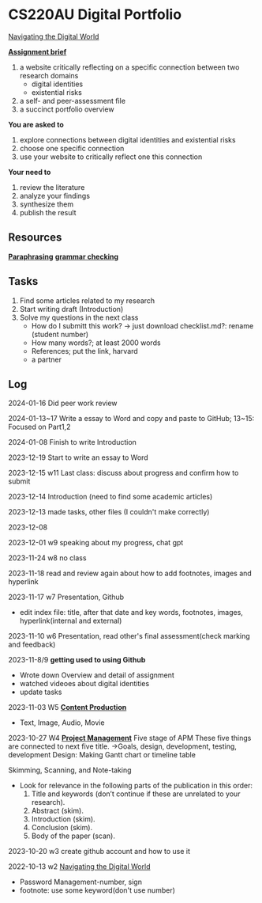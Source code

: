 # CS220AU Digital Portfolio 
[Navigating the Digital World](https://navigatingthedigitalworld.com/)

**[Assignment brief](https://navigatingthedigitalworld.com/docs/cs220/cs220au#assignment-brief)**
1. a website critically reflecting on a specific connection between two research domains
   - digital identities
   - existential risks
2. a self- and peer-assessment file
3. a succinct portfolio overview

**You are asked to**
1. explore connections between digital identities and existential risks
2. choose one specific connection
3. use your website to critically reflect one this connection

**Your need to**
1. review the literature
2. analyze your findings
3. synthesize them
4. publish the result

## Resources

**[Paraphrasing](https://quillbot.com/)**
**[grammar checking](https://quillbot.com/grammar-check)**


## Tasks
1. Find some articles related to my research
2. Start writing draft (Introduction)
3. Solve my questions in the next class
   - How do I submitt this work?
     → just download checklist.md?: rename (student number)
   - How many words?; at least 2000 words
   - References; put the link, harvard
   - a partner 


## Log
2024-01-16 Did peer work review 

2024-01-13~17 Write a essay to Word and copy and paste to GitHub; 13~15: Focused on Part1,2

2024-01-08 Finish to write Introduction  

2023-12-19 Start to write an essay to Word

2023-12-15 w11 Last class: discuss about progress and confirm how to submit

2023-12-14 Introduction (need to find some academic articles)

2023-12-13 made tasks, other files (I couldn't make correctly)

2023-12-08

2023-12-01 w9 speaking about my progress, chat gpt

2023-11-24 w8 no class

2023-11-18 read and review again about how to add footnotes, images and hyperlink

2023-11-17 w7
Presentation, Github
- edit index file: title, after that date and key words, footnotes, images, hyperlink(internal and external)

2023-11-10 w6
Presentation, read other's final assessment(check marking and feedback)

2023-11-8/9 **getting used to using Github**
- Wrote down Overview and detail of assignment
- watched videoes about digital identities
- update tasks

2023-11-03 W5 **[Content Production](https://navigatingthedigitalworld.com/docs/content-production)**
- Text, Image, Audio, Movie

2023-10-27 W4 **[Project Management](https://navigatingthedigitalworld.com/docs/project-management)**
Five stage of APM
These five things are connected to next five title.
→Goals, design, development, testing, development
Design: Making Gantt chart or timeline table 

Skimming, Scanning, and Note-taking
- Look for relevance in the following parts of the publication in this order:
	1. Title and keywords (don’t continue if these are unrelated to your research).
	2. Abstract (skim).
	3. Introduction (skim).
	4. Conclusion (skim).
	5. Body of the paper (scan).

2023-10-20 w3 create github account and how to use it
  
2022-10-13 w2 [Navigating the Digital World](https://navigatingthedigitalworld.com/docs/cs220/cs220au)
- Password Management-number, sign
- footnote: use some keyword(don't use number)
